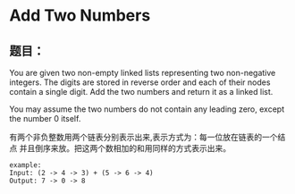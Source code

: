 # Add Two Numbers  

## 题目：

You are given two non-empty linked lists representing two non-negative integers. The digits are stored in reverse order and
each of their nodes contain a single digit. Add the two numbers and return it as a linked list.

You may assume the two numbers do not contain any leading zero, except the number 0 itself.

有两个非负整数用两个链表分别表示出来,表示方式为：每一位放在链表的一个结点 并且倒序来放。把这两个数相加的和用同样的方式表示出来。

```
example:
Input: (2 -> 4 -> 3) + (5 -> 6 -> 4)
Output: 7 -> 0 -> 8
```

